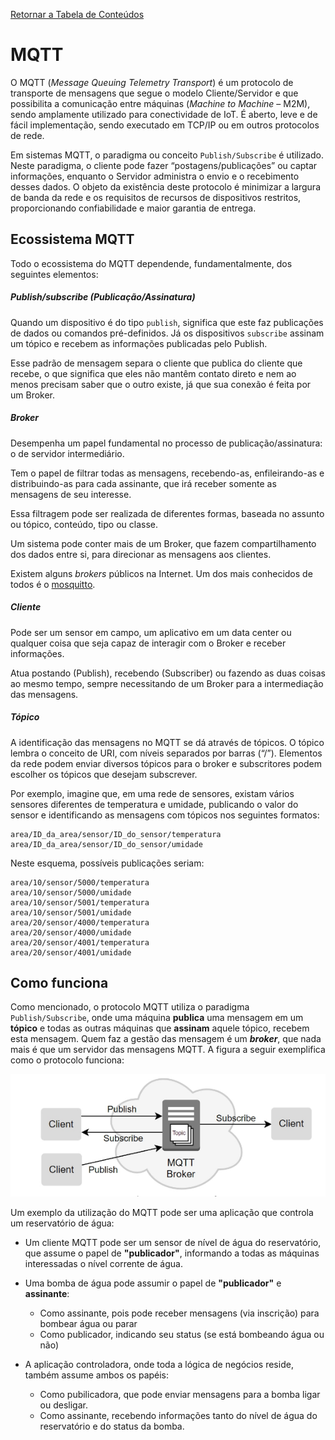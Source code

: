 [Retornar a Tabela de Conteúdos](./)
# MQTT
O MQTT (<i>Message Queuing Telemetry Transport</i>) é um protocolo de transporte de mensagens que segue o modelo Cliente/Servidor e que possibilita a comunicação entre máquinas (<i>Machine to Machine</i> – M2M), sendo amplamente utilizado para conectividade de IoT. É aberto, leve e de fácil implementação, sendo executado em TCP/IP ou em outros protocolos de rede.

Em sistemas MQTT, o paradigma ou conceito ```Publish/Subscribe``` é utilizado. Neste paradigma, o cliente pode fazer “postagens/publicações” ou captar informações, enquanto o Servidor administra o envio e o recebimento desses dados. O objeto da existência deste protocolo é minimizar a largura de banda da rede e os requisitos de recursos de dispositivos restritos, proporcionando confiabilidade e maior garantia de entrega.



## Ecossistema MQTT
Todo o ecossistema do MQTT dependende, fundamentalmente, dos seguintes elementos:

##### Publish/subscribe (Publicação/Assinatura)

Quando um dispositivo é do tipo ```publish```, significa que este faz publicações de dados ou comandos pré-definidos. Já os dispositivos ```subscribe``` assinam um tópico e recebem as informações publicadas pelo Publish.

Esse padrão de mensagem separa o cliente que publica do cliente que recebe, o que significa que eles não mantêm contato direto e nem ao menos precisam saber que o outro existe, já que sua conexão é feita por um Broker.
##### Broker

Desempenha um papel fundamental no processo de publicação/assinatura: o de servidor intermediário.

Tem o papel de filtrar todas as mensagens, recebendo-as, enfileirando-as e distribuindo-as para cada assinante, que irá receber somente as mensagens de seu interesse.

Essa filtragem pode ser realizada de diferentes formas, baseada no assunto ou tópico, conteúdo, tipo ou classe.

Um sistema pode conter mais de um Broker, que fazem compartilhamento dos dados entre si, para direcionar as mensagens aos clientes.

Existem alguns <i>brokers</i> públicos na Internet. Um dos mais conhecidos de todos é o [mosquitto](https://mosquitto.org/).

##### Cliente
Pode ser um sensor em campo, um aplicativo em um data center ou qualquer coisa que seja capaz de interagir com o Broker e receber informações.

Atua postando (Publish), recebendo (Subscriber) ou fazendo as duas coisas ao mesmo tempo, sempre necessitando de um Broker para a intermediação das mensagens.

##### Tópico
A identificação das mensagens no MQTT se dá através de tópicos. O tópico lembra o conceito de URI, com níveis separados por barras (“/”). Elementos da rede podem enviar diversos tópicos para o broker e subscritores podem escolher os tópicos que desejam subscrever.

Por exemplo, imagine que, em uma rede de sensores, existam vários sensores diferentes de temperatura e umidade, publicando o valor do sensor e identificando as mensagens com tópicos nos seguintes formatos:

``` 
area/ID_da_area/sensor/ID_do_sensor/temperatura
area/ID_da_area/sensor/ID_do_sensor/umidade
```

Neste esquema, possíveis publicações seriam: 

```
area/10/sensor/5000/temperatura
area/10/sensor/5000/umidade
area/10/sensor/5001/temperatura
area/10/sensor/5001/umidade
area/20/sensor/4000/temperatura
area/20/sensor/4000/umidade
area/20/sensor/4001/temperatura
area/20/sensor/4001/umidade
```

## Como funciona
Como mencionado, o protocolo MQTT utiliza o paradigma ```Publish/Subscribe```, onde uma máquina <strong>publica</strong> uma mensagem em um <strong>tópico</strong> e todas as outras máquinas que <strong>assinam</strong> aquele tópico, recebem esta mensagem. Quem faz a gestão das mensagem é um <strong><i>broker</i></strong>, que nada mais é que um servidor das mensagens MQTT. A figura a seguir exemplifica como o protocolo funciona:

![mqtt_exemplo](mqtt_exemplo.png)

Um exemplo da utilização do MQTT pode ser uma aplicação que controla um reservatório de água:
- Um cliente MQTT pode ser um sensor de nível de água do reservatório, que assume o papel de <strong>"publicador"</strong>, informando a todas as máquinas interessadas o nível corrente de água.

- Uma bomba de água pode assumir o papel de <strong>"publicador"</strong> e <strong>assinante</strong>:

    * Como assinante, pois pode receber mensagens (via inscrição) para bombear água ou parar
    * Como publicador, indicando seu status (se está bombeando água ou não)

- A aplicação controladora, onde toda a lógica de negócios reside, também assume ambos os papéis:

    * Como pubilicadora, que pode enviar mensagens para a bomba ligar ou desligar.
    * Como assinante, recebendo informações tanto do nível de água do reservatório e do status da bomba.